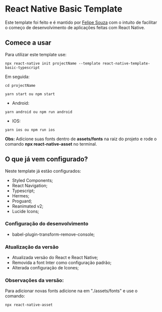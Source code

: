# React Native Basic Template

Este template foi feito e é mantido por [Felipe Souza](https://github.com/jfelipesouza) com o intuito de facilitar o começo de desenvolvimento de aplicações feitas com React Native.


## Comece a usar
Para utilizar este template use:


```
npx react-native init projectName --template react-native-template-basic-typescript
```
Em seguida:

```
cd projectName
```

```
yarn start ou npm start
```

- Android: 
 
```
yarn android ou npm run android
```

- IOS:

```
yarn ios ou npm run ios
```

**Obs:** Adicione suas fonts dentro de **assets/fonts** na raiz do projeto e rode o comando **npx react-native-asset** no terminal.

## O que já vem configurado?

Neste template já estão configurados:

- Styled Components;
- React Navigation;
- Typescript;
- Hermes;
- Proguard;
- Reanimated v2;
- Lucide Icons;

### Configuração do desenvolvimento

- babel-plugin-transform-remove-console;

### Atualização da versão

- Atualizada versão do React e React Native;
- Removida a font Inter como configuração padrão;
- Alterada configuração de Icones;

### Observações da versão:

Para adicionar novas fonts adicione na em "./assets/fonts" e use o comando: 

```
npx react-native-asset
```